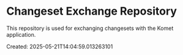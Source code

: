 # Changeset Exchange Repository

This repository is used for exchanging changesets with the Komet application.

Created: 2025-05-21T14:04:59.013263101
